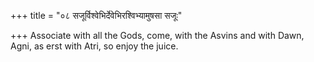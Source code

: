 +++
title = "०८ सजूर्विश्वेभिर्देवेभिरश्विभ्यामुषसा सजूः"

+++
Associate with all the Gods, come, with the Asvins and with Dawn,  
     Agni, as erst with Atri, so enjoy the juice.